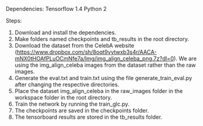 Dependencies:
Tensorflow 1.4
Python 2

Steps:
1. Download and install the dependencies.
2. Make folders named checkpoints and tb_results in the root directory.
3. Download the dataset from the CelebA website (https://www.dropbox.com/sh/8oqt9vytwxb3s4r/AACA-mNX0tHOAfPLuOCmNfe7a/Img/img_align_celeba_png.7z?dl=0). We are using the img_align_celeba images from the dataset rather than the raw images.
4. Generate the eval.txt and train.txt using the file generate_train_eval.py after changing the respective directories.
5. Place the dataset img_align_celeba in the raw_images folder in the workspace folder in the root directory.
6. Train the network by running the train_glc.py.
7. The checkpoints are saved in the checkpoints folder.
8. The tensorboard results are stored in the tb_results folder.
